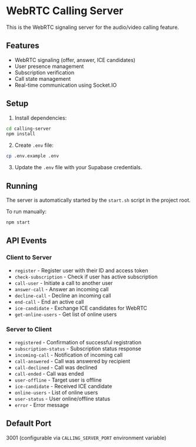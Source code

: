 # WebRTC Calling Server

This is the WebRTC signaling server for the audio/video calling feature.

## Features

- WebRTC signaling (offer, answer, ICE candidates)
- User presence management
- Subscription verification
- Call state management
- Real-time communication using Socket.IO

## Setup

1. Install dependencies:
```bash
cd calling-server
npm install
```

2. Create `.env` file:
```bash
cp .env.example .env
```

3. Update the `.env` file with your Supabase credentials.

## Running

The server is automatically started by the `start.sh` script in the project root.

To run manually:
```bash
npm start
```

## API Events

### Client to Server

- `register` - Register user with their ID and access token
- `check-subscription` - Check if user has active subscription
- `call-user` - Initiate a call to another user
- `answer-call` - Answer an incoming call
- `decline-call` - Decline an incoming call
- `end-call` - End an active call
- `ice-candidate` - Exchange ICE candidates for WebRTC
- `get-online-users` - Get list of online users

### Server to Client

- `registered` - Confirmation of successful registration
- `subscription-status` - Subscription status response
- `incoming-call` - Notification of incoming call
- `call-answered` - Call was answered by recipient
- `call-declined` - Call was declined
- `call-ended` - Call was ended
- `user-offline` - Target user is offline
- `ice-candidate` - Received ICE candidate
- `online-users` - List of online users
- `user-status` - User online/offline status
- `error` - Error message

## Default Port

3001 (configurable via `CALLING_SERVER_PORT` environment variable)
